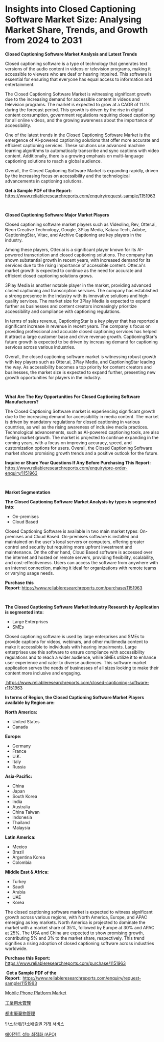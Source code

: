 <p><h1>Insights into Closed Captioning Software Market Size: Analysing Market Share, Trends, and Growth from 2024 to 2031</h1></p><p><strong>Closed Captioning Software Market Analysis and Latest Trends</strong></p>
<p><p>Closed captioning software is a type of technology that generates text versions of the audio content in videos or television programs, making it accessible to viewers who are deaf or hearing impaired. This software is essential for ensuring that everyone has equal access to information and entertainment.</p><p>The Closed Captioning Software Market is witnessing significant growth due to the increasing demand for accessible content in videos and television programs. The market is expected to grow at a CAGR of 11.1% during the forecast period. This growth is driven by the rise in digital content consumption, government regulations requiring closed captioning for all online videos, and the growing awareness about the importance of accessibility.</p><p>One of the latest trends in the Closed Captioning Software Market is the emergence of AI-powered captioning solutions that offer more accurate and efficient captioning services. These solutions use advanced machine learning algorithms to automatically transcribe and sync captions with video content. Additionally, there is a growing emphasis on multi-language captioning solutions to reach a global audience.</p><p>Overall, the Closed Captioning Software Market is expanding rapidly, driven by the increasing focus on accessibility and the technological advancements in captioning solutions.</p></p>
<p><strong>Get a Sample PDF of the Report:&nbsp;</strong> <a href="https://www.reliableresearchreports.com/enquiry/request-sample/1151963">https://www.reliableresearchreports.com/enquiry/request-sample/1151963</a></p>
<p>&nbsp;</p>
<p><strong>Closed Captioning Software Major Market Players</strong></p>
<p><p>Closed captioning software market players such as Videolinq, Rev, Otter.ai, Neon Creative Technology, Google, 3Play Media, Katara Tech, Adobe, CaptioningStar, Vitac, and Archive Captioning are key players in the industry. </p><p>Among these players, Otter.ai is a significant player known for its AI-powered transcription and closed captioning solutions. The company has shown substantial growth in recent years, with increased demand for its services due to the rising importance of accessible content. Otter.ai's market growth is expected to continue as the need for accurate and efficient closed captioning solutions grows.</p><p>3Play Media is another notable player in the market, providing advanced closed captioning and transcription services. The company has established a strong presence in the industry with its innovative solutions and high-quality services. The market size for 3Play Media is expected to expand further as businesses and content creators increasingly prioritize accessibility and compliance with captioning regulations.</p><p>In terms of sales revenue, CaptioningStar is a key player that has reported a significant increase in revenue in recent years. The company's focus on providing professional and accurate closed captioning services has helped it attract a large customer base and drive revenue growth. CaptioningStar's future growth is expected to be driven by increasing demand for captioning services across various industries.</p><p>Overall, the closed captioning software market is witnessing robust growth with key players such as Otter.ai, 3Play Media, and CaptioningStar leading the way. As accessibility becomes a top priority for content creators and businesses, the market size is expected to expand further, presenting new growth opportunities for players in the industry.</p></p>
<p>&nbsp;</p>
<p><strong>What Are The Key Opportunities For Closed Captioning Software Manufacturers?</strong></p>
<p><p>The Closed Captioning Software market is experiencing significant growth due to the increasing demand for accessibility in media content. The market is driven by mandatory regulations for closed captioning in various countries, as well as the rising awareness of inclusive media practices. Technological advancements, such as AI-powered captioning tools, are also fueling market growth. The market is projected to continue expanding in the coming years, with a focus on improving accuracy, speed, and customization options for users. Overall, the Closed Captioning Software market shows promising growth trends and a positive outlook for the future.</p></p>
<p><strong>Inquire or Share Your Questions If Any Before Purchasing This Report:</strong> <a href="https://www.reliableresearchreports.com/enquiry/pre-order-enquiry/1151963">https://www.reliableresearchreports.com/enquiry/pre-order-enquiry/1151963</a></p>
<p>&nbsp;</p>
<p><strong>Market Segmentation</strong></p>
<p><strong>The Closed Captioning Software Market Analysis by types is segmented into:</strong></p>
<p><ul><li>On-premises</li><li>Cloud Based</li></ul></p>
<p><p>Closed Captioning Software is available in two main market types: On-premises and Cloud Based. On-premises software is installed and maintained on the user's local servers or computers, offering greater control and security but requiring more upfront investment and maintenance. On the other hand, Cloud Based software is accessed over the internet and hosted on remote servers, providing flexibility, scalability, and cost-effectiveness. Users can access the software from anywhere with an internet connection, making it ideal for organizations with remote teams or varying usage needs.</p></p>
<p><strong>Purchase this Report:&nbsp;</strong><a href="https://www.reliableresearchreports.com/purchase/1151963">https://www.reliableresearchreports.com/purchase/1151963</a></p>
<p>&nbsp;</p>
<p><strong>The Closed Captioning Software Market Industry Research by Application is segmented into:</strong></p>
<p><ul><li>Large Enterprises</li><li>SMEs</li></ul></p>
<p><p>Closed captioning software is used by large enterprises and SMEs to provide captions for videos, webinars, and other multimedia content to make it accessible to individuals with hearing impairments. Large enterprises use this software to ensure compliance with accessibility regulations and to reach a wider audience, while SMEs utilize it to enhance user experience and cater to diverse audiences. This software market application serves the needs of businesses of all sizes looking to make their content more inclusive and engaging.</p></p>
<p><a href="https://www.reliableresearchreports.com/closed-captioning-software-r1151963">&nbsp;https://www.reliableresearchreports.com/closed-captioning-software-r1151963</a></p>
<p><strong>In terms of Region, the Closed Captioning Software Market Players available by Region are:</strong></p>
<p>
    <p> <strong> North America: </strong>
        <ul>
            <li>United States</li>
            <li>Canada</li>
        </ul>
        </p> 
    <p> <strong> Europe: </strong>
        <ul>
            <li>Germany</li>
            <li>France</li>
            <li>U.K.</li>
            <li>Italy</li>
            <li>Russia</li>
        </ul>
        </p> 
    <p> <strong> Asia-Pacific: </strong>
        <ul>
            <li>China</li>
            <li>Japan</li>
            <li>South Korea</li>
            <li>India</li>
            <li>Australia</li>
            <li>China Taiwan</li>
            <li>Indonesia</li>
            <li>Thailand</li>
            <li>Malaysia</li>
        </ul>
        </p> 
    <p> <strong> Latin America: </strong>
        <ul>
            <li>Mexico</li>
            <li>Brazil</li>
            <li>Argentina Korea</li>
            <li>Colombia</li>
        </ul>
        </p> 
    <p> <strong> Middle East & Africa: </strong>
        <ul>
            <li>Turkey</li>
            <li>Saudi</li>
            <li>Arabia</li>
            <li>UAE</li>
            <li>Korea</li>
        </ul>
    </p>
    </p>
<p><p>The closed captioning software market is expected to witness significant growth across various regions, with North America, Europe, and APAC emerging as key markets. North America is projected to dominate the market with a market share of 35%, followed by Europe at 30% and APAC at 25%. The USA and China are expected to show promising growth, contributing 5% and 3% to the market share, respectively. This trend signifies a rising adoption of closed captioning software across industries worldwide.</p></p>
<p><strong>Purchase this Report: </strong><a href="https://www.reliableresearchreports.com/purchase/1151963">https://www.reliableresearchreports.com/purchase/1151963</a></p>
<p>&nbsp;<strong>Get a Sample PDF of the Report:&nbsp;&nbsp;</strong><a href="https://www.reliableresearchreports.com/enquiry/request-sample/1151963">https://www.reliableresearchreports.com/enquiry/request-sample/1151963</a></p>
<p><strong></strong></p>
<p><p><a href="https://github.com/nandosuryapratama/Market-Research-Report-List-2/blob/main/mobile-phone-platform-market.md">Mobile Phone Platform Market</a></p><p><a href="https://github.com/Alenaieme/Market-Research-Report-List-2/blob/main/687324369165.md">工業用水管理</a></p><p><a href="https://github.com/klon646/Market-Research-Report-List-3/blob/main/352341269164.md">都市廃棄物管理</a></p><p><a href="https://github.com/njolsky1/Market-Research-Report-List-2/blob/main/178738386473.md">탄소상쇄/탄소배출권 거래 서비스</a></p><p><a href="https://github.com/tasfiyaj85/Market-Research-Report-List-2/blob/main/990404286474.md">에이전트 성능 최적화 (APO)</a></p></p>